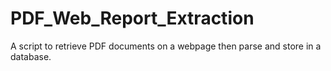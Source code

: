 # PDF_Web_Report_Extraction
A script to retrieve PDF documents on a webpage then parse and store in a database.  
